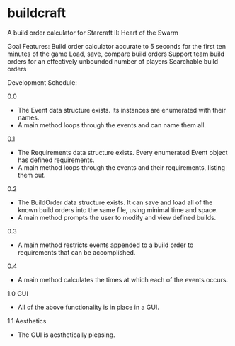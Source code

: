 buildcraft
==========

A build order calculator for Starcraft II: Heart of the Swarm

Goal Features:
Build order calculator accurate to 5 seconds for the first ten minutes of the game
Load, save, compare build orders
Support team build orders for an effectively unbounded number of players
Searchable build orders

Development Schedule:

0.0

- The Event data structure exists. Its instances are enumerated with their names.
- A main method loops through the events and can name them all.

0.1

- The Requirements data structure exists. Every enumerated Event object has defined requirements.
- A main method loops through the events and their requirements, listing them out.

0.2

- The BuildOrder data structure exists. It can save and load all of the known build orders into the same file, using minimal time and space.
- A main method prompts the user to modify and view defined builds.

0.3

- A main method restricts events appended to a build order to requirements that can be accomplished.

0.4

- A main method calculates the times at which each of the events occurs.

1.0 GUI

- All of the above functionality is in place in a GUI.

1.1 Aesthetics

- The GUI is aesthetically pleasing.

